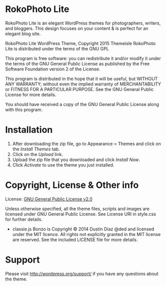 # RokoPhoto Lite #
RokoPhoto Lite is an elegant WordPress themes for photographers, writers, and bloggers. This design focuses on your content & is perfect for an elegant blog site.

RokoPhoto Lite WordPress Theme, Copyright 2015 Themeisle
RokoPhoto Lite is distributed under the terms of the GNU GPL

This program is free software: you can redistribute it and/or modify
it under the terms of the GNU General Public License as published by
the Free Software Foundation version 2 of the License.

This program is distributed in the hope that it will be useful,
but WITHOUT ANY WARRANTY; without even the implied warranty of
MERCHANTABILITY or FITNESS FOR A PARTICULAR PURPOSE.  See the
GNU General Public License for more details.

You should have received a copy of the GNU General Public License
along with this program.

# Installation #
1. After downloading the zip file, go to Appearance > Themes and click on the *Install Themes* tab.
2. Click on the *Upload* link.
3. Upload the zip file that you downloaded and click *Install Now*.
4. Click *Activate* to use the theme you just installed.

# Copyright, License & Other info #
License: [GNU General Public License v2.0](http://www.gnu.org/licenses/gpl-2.0.html)

Unless otherwise specified, all the theme files, scripts and images are licensed under GNU General Public License. See License URI in style.css for further details.

* classie.js 
Bonzo is Copyright © 2014 Dustin Diaz @ded and licensed under the MIT licence. All rights not explicitly granted in the MIT license are reserved. See the included LICENSE file for more details.

# Support #
Please visit http://wordpress.org/support/ if you have any questions about the theme.
